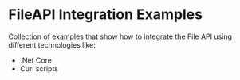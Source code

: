 # FileAPI Integration Examples
Collection of examples that show how to integrate the File API using different technologies like:
- .Net Core
- Curl scripts

